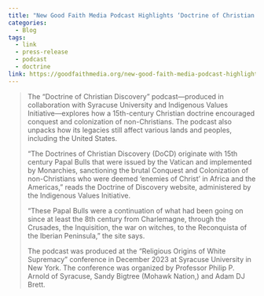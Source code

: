 ```yaml
---
title: "New Good Faith Media Podcast Highlights ‘Doctrine of Christian Discovery’"
categories:
  - Blog
tags:
  - link
  - press-release
  - podcast
  - doctrine
link: https://goodfaithmedia.org/new-good-faith-media-podcast-highlights-doctrine-of-christian-discovery/
---
```

> The “Doctrine of Christian Discovery” podcast—produced in collaboration with Syracuse University and Indigenous Values Initiative—explores how a 15th-century Christian doctrine encouraged conquest and colonization of non-Christians. The podcast also unpacks how its legacies still affect various lands and peoples, including the United States.
> 
> “The Doctrines of Christian Discovery (DoCD) originate with 15th century Papal Bulls that were issued by the Vatican and implemented by Monarchies, sanctioning the brutal Conquest and Colonization of non-Christians who were deemed ‘enemies of Christ’ in Africa and the Americas,” reads the Doctrine of Discovery website, administered by the Indigenous Values Initiative.
> 
> “These Papal Bulls were a continuation of what had been going on since at least the 8th century from Charlemagne, through the Crusades, the Inquisition, the war on witches, to the Reconquista of the Iberian Peninsula,” the site says. 
> 
> The podcast was produced at the “Religious Origins of White Supremacy” conference in December 2023 at Syracuse University in New York. The conference was organized by Professor Philip P. Arnold of Syracuse, Sandy Bigtree (Mohawk Nation,) and Adam DJ Brett.